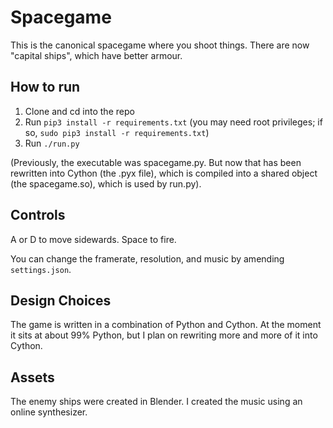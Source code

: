 # Spacegame

This is the canonical spacegame where you shoot things. There are now "capital ships", which have better armour.

## How to run

1. Clone and cd into the repo
2. Run `pip3 install -r requirements.txt` (you may need root privileges; if so, `sudo pip3 install -r requirements.txt`)
3. Run `./run.py`

(Previously, the executable was spacegame.py. But now that has been rewritten into Cython (the .pyx file), which is compiled into a shared object (the spacegame.so), which is used by run.py).

## Controls

A or D to move sidewards. Space to fire.

You can change the framerate, resolution, and music by amending `settings.json`.

## Design Choices

The game is written in a combination of Python and Cython. At the moment it sits at about 99% Python, but I plan on rewriting more and more of it into Cython.

## Assets

The enemy ships were created in Blender. I created the music using an online synthesizer.
